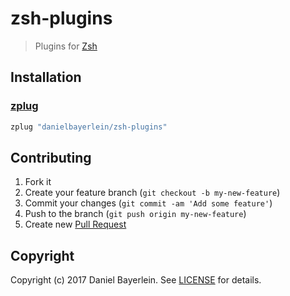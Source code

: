 # zsh-plugins

> Plugins for [Zsh](http://www.zsh.org)

## Installation

### [zplug](https://github.com/zplug/zplug)

```zsh
zplug "danielbayerlein/zsh-plugins"
```
## Contributing

1. Fork it
2. Create your feature branch (`git checkout -b my-new-feature`)
3. Commit your changes (`git commit -am 'Add some feature'`)
4. Push to the branch (`git push origin my-new-feature`)
5. Create new [Pull Request](../../pull/new/master)

## Copyright

Copyright (c) 2017 Daniel Bayerlein. See [LICENSE](./LICENSE) for details.
